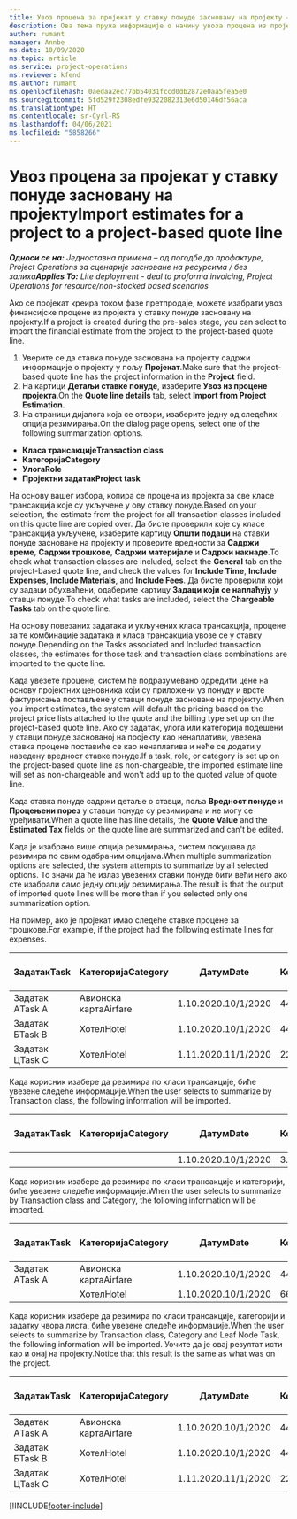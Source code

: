 ```yaml
---
title: Увоз процена за пројекат у ставку понуде засновану на пројекту – једноставно
description: Ова тема пружа информације о начину увоза процена из пројекта у ставку понуде.
author: rumant
manager: Annbe
ms.date: 10/09/2020
ms.topic: article
ms.service: project-operations
ms.reviewer: kfend
ms.author: rumant
ms.openlocfilehash: 0aedaa2ec77bb54031fccd0db2872e0aa5fea5e0
ms.sourcegitcommit: 5fd529f2308edfe9322082313e6d50146df56aca
ms.translationtype: HT
ms.contentlocale: sr-Cyrl-RS
ms.lasthandoff: 04/06/2021
ms.locfileid: "5858266"
---
```

# <a name="import-estimates-for-a-project-to-a-project-based-quote-line"></a><span data-ttu-id="0d3d6-103">Увоз процена за пројекат у ставку понуде засновану на пројекту</span><span class="sxs-lookup"><span data-stu-id="0d3d6-103">Import estimates for a project to a project-based quote line</span></span> 

<span data-ttu-id="0d3d6-104">_**Односи се на:** Једноставна примена – од погодбе до профактуре, Project Operations за сценарије засноване на ресурсима / без залиха_</span><span class="sxs-lookup"><span data-stu-id="0d3d6-104">_**Applies To:** Lite deployment - deal to proforma invoicing, Project Operations for resource/non-stocked based scenarios_</span></span>

<span data-ttu-id="0d3d6-105">Ако се пројекат креира током фазе претпродаје, можете изабрати увоз финансијске процене из пројекта у ставку понуде засновану на пројекту.</span><span class="sxs-lookup"><span data-stu-id="0d3d6-105">If a project is created during the pre-sales stage, you can select to import the financial estimate from the project to the project-based quote line.</span></span>

1. <span data-ttu-id="0d3d6-106">Уверите се да ставка понуде заснована на пројекту садржи информације о пројекту у пољу **Пројекат**.</span><span class="sxs-lookup"><span data-stu-id="0d3d6-106">Make sure that the project-based quote line has the project information in the **Project** field.</span></span>
2. <span data-ttu-id="0d3d6-107">На картици **Детаљи ставке понуде**, изаберите **Увоз из процене пројекта**.</span><span class="sxs-lookup"><span data-stu-id="0d3d6-107">On the **Quote line details** tab, select **Import from Project Estimation**.</span></span>
3. <span data-ttu-id="0d3d6-108">На страници дијалога која се отвори, изаберите једну од следећих опција резимирања.</span><span class="sxs-lookup"><span data-stu-id="0d3d6-108">On the dialog page opens, select one of the following summarization options.</span></span>

  - <span data-ttu-id="0d3d6-109">**Класа трансакције**</span><span class="sxs-lookup"><span data-stu-id="0d3d6-109">**Transaction class**</span></span>
  - <span data-ttu-id="0d3d6-110">**Категорија**</span><span class="sxs-lookup"><span data-stu-id="0d3d6-110">**Category**</span></span>
  - <span data-ttu-id="0d3d6-111">**Улога**</span><span class="sxs-lookup"><span data-stu-id="0d3d6-111">**Role**</span></span> 
  - <span data-ttu-id="0d3d6-112">**Пројектни задатак**</span><span class="sxs-lookup"><span data-stu-id="0d3d6-112">**Project task**</span></span>

<span data-ttu-id="0d3d6-113">На основу вашег избора, копира се процена из пројекта за све класе трансакција које су укључене у ову ставку понуде.</span><span class="sxs-lookup"><span data-stu-id="0d3d6-113">Based on your selection, the estimate from the project for all transaction classes included on this quote line are copied over.</span></span> <span data-ttu-id="0d3d6-114">Да бисте проверили које су класе трансакција укључене, изаберите картицу **Општи подаци** на ставки понуде засноване на пројекту и проверите вредности за **Садржи време**, **Садржи трошкове**, **Садржи материјале** и **Садржи накнаде**.</span><span class="sxs-lookup"><span data-stu-id="0d3d6-114">To check what transaction classes are included, select the **General** tab on the project-based quote line, and check the values for **Include Time**, **Include Expenses**, **Include Materials**, and **Include Fees**.</span></span>  <span data-ttu-id="0d3d6-115">Да бисте проверили који су задаци обухваћени, одаберите картицу **Задаци који се наплаћују** у ставци понуде.</span><span class="sxs-lookup"><span data-stu-id="0d3d6-115">To check what tasks are included, select the **Chargeable Tasks** tab on the quote line.</span></span>

<span data-ttu-id="0d3d6-116">На основу повезаних задатака и укључених класа трансакција, процене за те комбинације задатака и класа трансакција увозе се у ставку понуде.</span><span class="sxs-lookup"><span data-stu-id="0d3d6-116">Depending on the Tasks associated and Included transaction classes, the estimates for those task and transaction class combinations are imported to the quote line.</span></span>

<span data-ttu-id="0d3d6-117">Када увезете процене, систем ће подразумевано одредити цене на основу пројектних ценовника који су приложени уз понуду и врсте фактурисања постављене у ставци понуде засноване на пројекту.</span><span class="sxs-lookup"><span data-stu-id="0d3d6-117">When you import estimates, the system will default the pricing based on the project price lists attached to the quote and the billing type set up on the project-based quote line.</span></span> <span data-ttu-id="0d3d6-118">Ако су задатак, улога или категорија подешени у ставци понуде заснованој на пројекту као ненаплативи, увезена ставка процене поставиће се као ненаплатива и неће се додати у наведену вредност ставке понуде.</span><span class="sxs-lookup"><span data-stu-id="0d3d6-118">If a task, role, or category is set up on the project-based quote line as non-chargeable, the imported estimate line will set as non-chargeable and won't add up to the quoted value of quote line.</span></span>

<span data-ttu-id="0d3d6-119">Када ставка понуде садржи детаље о ставци, поља **Вредност понуде** и **Процењени порез** у ставци понуде су резимирана и не могу се уређивати.</span><span class="sxs-lookup"><span data-stu-id="0d3d6-119">When a quote line has line details, the **Quote Value** and the **Estimated Tax** fields on the quote line are summarized and can't be edited.</span></span>

<span data-ttu-id="0d3d6-120">Када је изабрано више опција резимирања, систем покушава да резимира по свим одабраним опцијама.</span><span class="sxs-lookup"><span data-stu-id="0d3d6-120">When multiple summarization options are selected, the system attempts to summarize by all selected options.</span></span> <span data-ttu-id="0d3d6-121">То значи да ће излаз увезених ставки понуде бити већи него ако сте изабрали само једну опцију резимирања.</span><span class="sxs-lookup"><span data-stu-id="0d3d6-121">The result is that the output of imported quote lines will be more than if you selected only one summarization option.</span></span>

<span data-ttu-id="0d3d6-122">На пример, ако је пројекат имао следеће ставке процене за трошкове.</span><span class="sxs-lookup"><span data-stu-id="0d3d6-122">For example, if the project had the following estimate lines for expenses.</span></span>

| <span data-ttu-id="0d3d6-123">Задатак</span><span class="sxs-lookup"><span data-stu-id="0d3d6-123">Task</span></span> | <span data-ttu-id="0d3d6-124">Категорија</span><span class="sxs-lookup"><span data-stu-id="0d3d6-124">Category</span></span> | <span data-ttu-id="0d3d6-125">Датум</span><span class="sxs-lookup"><span data-stu-id="0d3d6-125">Date</span></span> | <span data-ttu-id="0d3d6-126">Количина</span><span class="sxs-lookup"><span data-stu-id="0d3d6-126">Quantity</span></span> | <span data-ttu-id="0d3d6-127">Цена по јединици</span><span class="sxs-lookup"><span data-stu-id="0d3d6-127">Unit price</span></span> | <span data-ttu-id="0d3d6-128">Износ</span><span class="sxs-lookup"><span data-stu-id="0d3d6-128">Amount</span></span> |
| --- | --- | --- | --- | --- | --- |
| <span data-ttu-id="0d3d6-129">Задатак А</span><span class="sxs-lookup"><span data-stu-id="0d3d6-129">Task A</span></span> | <span data-ttu-id="0d3d6-130">Авионска карта</span><span class="sxs-lookup"><span data-stu-id="0d3d6-130">Airfare</span></span> | <span data-ttu-id="0d3d6-131">1.10.2020.</span><span class="sxs-lookup"><span data-stu-id="0d3d6-131">10/1/2020</span></span> | <span data-ttu-id="0d3d6-132">4</span><span class="sxs-lookup"><span data-stu-id="0d3d6-132">4</span></span> | <span data-ttu-id="0d3d6-133">400</span><span class="sxs-lookup"><span data-stu-id="0d3d6-133">400</span></span> | <span data-ttu-id="0d3d6-134">1600</span><span class="sxs-lookup"><span data-stu-id="0d3d6-134">1600</span></span> |
| <span data-ttu-id="0d3d6-135">Задатак Б</span><span class="sxs-lookup"><span data-stu-id="0d3d6-135">Task B</span></span> | <span data-ttu-id="0d3d6-136">Хотел</span><span class="sxs-lookup"><span data-stu-id="0d3d6-136">Hotel</span></span> | <span data-ttu-id="0d3d6-137">1.10.2020.</span><span class="sxs-lookup"><span data-stu-id="0d3d6-137">10/1/2020</span></span> | <span data-ttu-id="0d3d6-138">4</span><span class="sxs-lookup"><span data-stu-id="0d3d6-138">4</span></span> | <span data-ttu-id="0d3d6-139">200</span><span class="sxs-lookup"><span data-stu-id="0d3d6-139">200</span></span> | <span data-ttu-id="0d3d6-140">800</span><span class="sxs-lookup"><span data-stu-id="0d3d6-140">800</span></span> |
| <span data-ttu-id="0d3d6-141">Задатак Ц</span><span class="sxs-lookup"><span data-stu-id="0d3d6-141">Task C</span></span> | <span data-ttu-id="0d3d6-142">Хотел</span><span class="sxs-lookup"><span data-stu-id="0d3d6-142">Hotel</span></span> | <span data-ttu-id="0d3d6-143">1.11.2020.</span><span class="sxs-lookup"><span data-stu-id="0d3d6-143">11/1/2020</span></span> | <span data-ttu-id="0d3d6-144">2</span><span class="sxs-lookup"><span data-stu-id="0d3d6-144">2</span></span> | <span data-ttu-id="0d3d6-145">200</span><span class="sxs-lookup"><span data-stu-id="0d3d6-145">200</span></span> | <span data-ttu-id="0d3d6-146">400</span><span class="sxs-lookup"><span data-stu-id="0d3d6-146">400</span></span> |

<span data-ttu-id="0d3d6-147">Када корисник изабере да резимира по класи трансакције, биће увезене следеће информације.</span><span class="sxs-lookup"><span data-stu-id="0d3d6-147">When the user selects to summarize by Transaction class, the following information will be imported.</span></span>

| <span data-ttu-id="0d3d6-148">Задатак</span><span class="sxs-lookup"><span data-stu-id="0d3d6-148">Task</span></span> | <span data-ttu-id="0d3d6-149">Категорија</span><span class="sxs-lookup"><span data-stu-id="0d3d6-149">Category</span></span> | <span data-ttu-id="0d3d6-150">Датум</span><span class="sxs-lookup"><span data-stu-id="0d3d6-150">Date</span></span> | <span data-ttu-id="0d3d6-151">Количина</span><span class="sxs-lookup"><span data-stu-id="0d3d6-151">Quantity</span></span> | <span data-ttu-id="0d3d6-152">Цена по јединици</span><span class="sxs-lookup"><span data-stu-id="0d3d6-152">Unit price</span></span> | <span data-ttu-id="0d3d6-153">Износ</span><span class="sxs-lookup"><span data-stu-id="0d3d6-153">Amount</span></span> |
| --- | --- | --- | --- | --- | --- |
|||<span data-ttu-id="0d3d6-154">1.10.2020.</span><span class="sxs-lookup"><span data-stu-id="0d3d6-154">10/1/2020</span></span> | <span data-ttu-id="0d3d6-155">3.34</span><span class="sxs-lookup"><span data-stu-id="0d3d6-155">3.34</span></span> | <span data-ttu-id="0d3d6-156">840</span><span class="sxs-lookup"><span data-stu-id="0d3d6-156">840</span></span> | <span data-ttu-id="0d3d6-157">2800</span><span class="sxs-lookup"><span data-stu-id="0d3d6-157">2800</span></span> |

<span data-ttu-id="0d3d6-158">Када корисник изабере да резимира по класи трансакције и категорији, биће увезене следеће информације.</span><span class="sxs-lookup"><span data-stu-id="0d3d6-158">When the user selects to summarize by Transaction class and Category, the following information will be imported.</span></span>

| <span data-ttu-id="0d3d6-159">Задатак</span><span class="sxs-lookup"><span data-stu-id="0d3d6-159">Task</span></span> | <span data-ttu-id="0d3d6-160">Категорија</span><span class="sxs-lookup"><span data-stu-id="0d3d6-160">Category</span></span> | <span data-ttu-id="0d3d6-161">Датум</span><span class="sxs-lookup"><span data-stu-id="0d3d6-161">Date</span></span> | <span data-ttu-id="0d3d6-162">Количина</span><span class="sxs-lookup"><span data-stu-id="0d3d6-162">Quantity</span></span> | <span data-ttu-id="0d3d6-163">Цена по јединици</span><span class="sxs-lookup"><span data-stu-id="0d3d6-163">Unit price</span></span> | <span data-ttu-id="0d3d6-164">Износ</span><span class="sxs-lookup"><span data-stu-id="0d3d6-164">Amount</span></span> |
| --- | --- | --- | --- | --- | --- |
| <span data-ttu-id="0d3d6-165">Задатак А</span><span class="sxs-lookup"><span data-stu-id="0d3d6-165">Task A</span></span> | <span data-ttu-id="0d3d6-166">Авионска карта</span><span class="sxs-lookup"><span data-stu-id="0d3d6-166">Airfare</span></span> | <span data-ttu-id="0d3d6-167">1.10.2020.</span><span class="sxs-lookup"><span data-stu-id="0d3d6-167">10/1/2020</span></span> | <span data-ttu-id="0d3d6-168">4</span><span class="sxs-lookup"><span data-stu-id="0d3d6-168">4</span></span> | <span data-ttu-id="0d3d6-169">400</span><span class="sxs-lookup"><span data-stu-id="0d3d6-169">400</span></span> | <span data-ttu-id="0d3d6-170">1600</span><span class="sxs-lookup"><span data-stu-id="0d3d6-170">1600</span></span> |
| | <span data-ttu-id="0d3d6-171">Хотел</span><span class="sxs-lookup"><span data-stu-id="0d3d6-171">Hotel</span></span> | <span data-ttu-id="0d3d6-172">1.10.2020.</span><span class="sxs-lookup"><span data-stu-id="0d3d6-172">10/1/2020</span></span> | <span data-ttu-id="0d3d6-173">6</span><span class="sxs-lookup"><span data-stu-id="0d3d6-173">6</span></span> | <span data-ttu-id="0d3d6-174">200</span><span class="sxs-lookup"><span data-stu-id="0d3d6-174">200</span></span> | <span data-ttu-id="0d3d6-175">1200</span><span class="sxs-lookup"><span data-stu-id="0d3d6-175">1200</span></span> |

<span data-ttu-id="0d3d6-176">Када корисник изабере да резимира по класи трансакције, категорији и задатку чвора листа, биће увезене следеће информације.</span><span class="sxs-lookup"><span data-stu-id="0d3d6-176">When the user selects to summarize by Transaction class, Category and Leaf Node Task, the following information will be imported.</span></span> <span data-ttu-id="0d3d6-177">Уочите да је овај резултат исти као и онај на пројекту.</span><span class="sxs-lookup"><span data-stu-id="0d3d6-177">Notice that this result is the same as what was on the project.</span></span>

| <span data-ttu-id="0d3d6-178">Задатак</span><span class="sxs-lookup"><span data-stu-id="0d3d6-178">Task</span></span> | <span data-ttu-id="0d3d6-179">Категорија</span><span class="sxs-lookup"><span data-stu-id="0d3d6-179">Category</span></span> | <span data-ttu-id="0d3d6-180">Датум</span><span class="sxs-lookup"><span data-stu-id="0d3d6-180">Date</span></span> | <span data-ttu-id="0d3d6-181">Количина</span><span class="sxs-lookup"><span data-stu-id="0d3d6-181">Quantity</span></span> | <span data-ttu-id="0d3d6-182">Цена по јединици</span><span class="sxs-lookup"><span data-stu-id="0d3d6-182">Unit price</span></span> | <span data-ttu-id="0d3d6-183">Износ</span><span class="sxs-lookup"><span data-stu-id="0d3d6-183">Amount</span></span> |
| --- | --- | --- | --- | --- | --- |
| <span data-ttu-id="0d3d6-184">Задатак А</span><span class="sxs-lookup"><span data-stu-id="0d3d6-184">Task A</span></span> | <span data-ttu-id="0d3d6-185">Авионска карта</span><span class="sxs-lookup"><span data-stu-id="0d3d6-185">Airfare</span></span> | <span data-ttu-id="0d3d6-186">1.10.2020.</span><span class="sxs-lookup"><span data-stu-id="0d3d6-186">10/1/2020</span></span> | <span data-ttu-id="0d3d6-187">4</span><span class="sxs-lookup"><span data-stu-id="0d3d6-187">4</span></span> | <span data-ttu-id="0d3d6-188">400</span><span class="sxs-lookup"><span data-stu-id="0d3d6-188">400</span></span> | <span data-ttu-id="0d3d6-189">1600</span><span class="sxs-lookup"><span data-stu-id="0d3d6-189">1600</span></span> |
| <span data-ttu-id="0d3d6-190">Задатак Б</span><span class="sxs-lookup"><span data-stu-id="0d3d6-190">Task B</span></span> | <span data-ttu-id="0d3d6-191">Хотел</span><span class="sxs-lookup"><span data-stu-id="0d3d6-191">Hotel</span></span> | <span data-ttu-id="0d3d6-192">1.10.2020.</span><span class="sxs-lookup"><span data-stu-id="0d3d6-192">10/1/2020</span></span> | <span data-ttu-id="0d3d6-193">4</span><span class="sxs-lookup"><span data-stu-id="0d3d6-193">4</span></span> | <span data-ttu-id="0d3d6-194">200</span><span class="sxs-lookup"><span data-stu-id="0d3d6-194">200</span></span> | <span data-ttu-id="0d3d6-195">800</span><span class="sxs-lookup"><span data-stu-id="0d3d6-195">800</span></span> |
| <span data-ttu-id="0d3d6-196">Задатак Ц</span><span class="sxs-lookup"><span data-stu-id="0d3d6-196">Task C</span></span> | <span data-ttu-id="0d3d6-197">Хотел</span><span class="sxs-lookup"><span data-stu-id="0d3d6-197">Hotel</span></span> | <span data-ttu-id="0d3d6-198">1.11.2020.</span><span class="sxs-lookup"><span data-stu-id="0d3d6-198">11/1/2020</span></span> | <span data-ttu-id="0d3d6-199">2</span><span class="sxs-lookup"><span data-stu-id="0d3d6-199">2</span></span> | <span data-ttu-id="0d3d6-200">200</span><span class="sxs-lookup"><span data-stu-id="0d3d6-200">200</span></span> | <span data-ttu-id="0d3d6-201">400</span><span class="sxs-lookup"><span data-stu-id="0d3d6-201">400</span></span> |


[!INCLUDE[footer-include](../../includes/footer-banner.md)]

